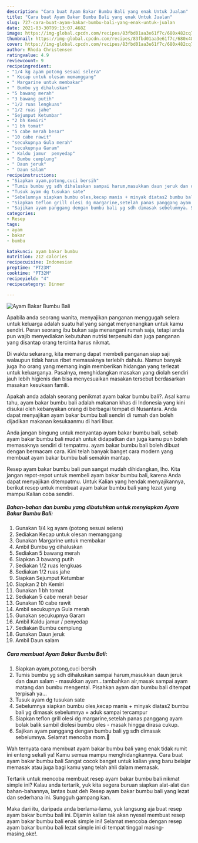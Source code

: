 ```yaml
---
description: "Cara buat Ayam Bakar Bumbu Bali yang enak Untuk Jualan"
title: "Cara buat Ayam Bakar Bumbu Bali yang enak Untuk Jualan"
slug: 727-cara-buat-ayam-bakar-bumbu-bali-yang-enak-untuk-jualan
date: 2021-03-30T09:13:07.468Z
image: https://img-global.cpcdn.com/recipes/83fbd01aa3e61f7c/680x482cq70/ayam-bakar-bumbu-bali-foto-resep-utama.jpg
thumbnail: https://img-global.cpcdn.com/recipes/83fbd01aa3e61f7c/680x482cq70/ayam-bakar-bumbu-bali-foto-resep-utama.jpg
cover: https://img-global.cpcdn.com/recipes/83fbd01aa3e61f7c/680x482cq70/ayam-bakar-bumbu-bali-foto-resep-utama.jpg
author: Rhoda Christensen
ratingvalue: 4.9
reviewcount: 9
recipeingredient:
- "1/4 kg ayam potong sesuai selera"
- " Kecap untuk olesan memanggang"
- " Margarine untuk membakar"
- " Bumbu yg dihaluskan"
- "5 bawang merah"
- "3 bawang putih"
- "1/2 ruas lengkuas"
- "1/2 ruas jahe"
- "Sejumput Ketumbar"
- "2 bh Kemiri"
- "1 bh tomat"
- "5 cabe merah besar"
- "10 cabe rawit"
- "secukupnya Gula merah"
- "secukupnya Garam"
- " Kaldu jamur  penyedap"
- " Bumbu cemplung"
- " Daun jeruk"
- " Daun salam"
recipeinstructions:
- "Siapkan ayam,potong,cuci bersih"
- "Tumis bumbu yg sdh dihaluskan sampai harum,masukkan daun jeruk dan daun salam - masukkan ayam...tambahkan air,masak sampai ayam matang dan bumbu mengental. Pisahkan ayam dan bumbu bali ditempat terpisah ya..."
- "Tusuk ayam dg tusukan sate"
- "Sebelumnya siapkan bumbu oles,kecap manis + minyak diatas2 bumbu bali yg dimasak sebelumnya = aduk sampai tercampur"
- "Siapkan teflon grill olesi dg margarine,setelah panas panggang ayam bolak balik sambil diolesi bumbu oles - masak hingga dirasa cukup."
- "Sajikan ayam panggang dengan bumbu bali yg sdh dimasak sebelumnya. Selamat mencoba mom.🥰"
categories:
- Resep
tags:
- ayam
- bakar
- bumbu

katakunci: ayam bakar bumbu 
nutrition: 212 calories
recipecuisine: Indonesian
preptime: "PT23M"
cooktime: "PT32M"
recipeyield: "4"
recipecategory: Dinner

---
```



![Ayam Bakar Bumbu Bali](https://img-global.cpcdn.com/recipes/83fbd01aa3e61f7c/680x482cq70/ayam-bakar-bumbu-bali-foto-resep-utama.jpg)

Apabila anda seorang wanita, menyajikan panganan menggugah selera untuk keluarga adalah suatu hal yang sangat menyenangkan untuk kamu sendiri. Peran seorang ibu bukan saja menangani rumah saja, tetapi anda pun wajib menyediakan kebutuhan nutrisi terpenuhi dan juga panganan yang disantap orang tercinta harus nikmat.

Di waktu  sekarang, kita memang dapat membeli panganan siap saji walaupun tidak harus ribet memasaknya terlebih dahulu. Namun banyak juga lho orang yang memang ingin memberikan hidangan yang terlezat untuk keluarganya. Pasalnya, menghidangkan masakan yang diolah sendiri jauh lebih higienis dan bisa menyesuaikan masakan tersebut berdasarkan masakan kesukaan famili. 



Apakah anda adalah seorang penikmat ayam bakar bumbu bali?. Asal kamu tahu, ayam bakar bumbu bali adalah makanan khas di Indonesia yang kini disukai oleh kebanyakan orang di berbagai tempat di Nusantara. Anda dapat menyajikan ayam bakar bumbu bali sendiri di rumah dan boleh dijadikan makanan kesukaanmu di hari libur.

Anda jangan bingung untuk menyantap ayam bakar bumbu bali, sebab ayam bakar bumbu bali mudah untuk didapatkan dan juga kamu pun boleh memasaknya sendiri di tempatmu. ayam bakar bumbu bali boleh dibuat dengan bermacam cara. Kini telah banyak banget cara modern yang membuat ayam bakar bumbu bali semakin mantap.

Resep ayam bakar bumbu bali pun sangat mudah dihidangkan, lho. Kita jangan repot-repot untuk membeli ayam bakar bumbu bali, karena Anda dapat menyajikan ditempatmu. Untuk Kalian yang hendak menyajikannya, berikut resep untuk membuat ayam bakar bumbu bali yang lezat yang mampu Kalian coba sendiri.

<!--inarticleads1-->

##### Bahan-bahan dan bumbu yang dibutuhkan untuk menyiapkan Ayam Bakar Bumbu Bali:

1. Gunakan 1/4 kg ayam (potong sesuai selera)
1. Sediakan  Kecap untuk olesan memanggang
1. Gunakan  Margarine untuk membakar
1. Ambil  Bumbu yg dihaluskan
1. Sediakan 5 bawang merah
1. Siapkan 3 bawang putih
1. Sediakan 1/2 ruas lengkuas
1. Sediakan 1/2 ruas jahe
1. Siapkan Sejumput Ketumbar
1. Siapkan 2 bh Kemiri
1. Gunakan 1 bh tomat
1. Sediakan 5 cabe merah besar
1. Gunakan 10 cabe rawit
1. Ambil secukupnya Gula merah
1. Gunakan secukupnya Garam
1. Ambil  Kaldu jamur / penyedap
1. Sediakan  Bumbu cemplung
1. Gunakan  Daun jeruk
1. Ambil  Daun salam




<!--inarticleads2-->

##### Cara membuat Ayam Bakar Bumbu Bali:

1. Siapkan ayam,potong,cuci bersih
1. Tumis bumbu yg sdh dihaluskan sampai harum,masukkan daun jeruk dan daun salam - masukkan ayam...tambahkan air,masak sampai ayam matang dan bumbu mengental. Pisahkan ayam dan bumbu bali ditempat terpisah ya...
1. Tusuk ayam dg tusukan sate
1. Sebelumnya siapkan bumbu oles,kecap manis + minyak diatas2 bumbu bali yg dimasak sebelumnya = aduk sampai tercampur
1. Siapkan teflon grill olesi dg margarine,setelah panas panggang ayam bolak balik sambil diolesi bumbu oles - masak hingga dirasa cukup.
1. Sajikan ayam panggang dengan bumbu bali yg sdh dimasak sebelumnya. Selamat mencoba mom.🥰




Wah ternyata cara membuat ayam bakar bumbu bali yang enak tidak rumit ini enteng sekali ya! Kamu semua mampu menghidangkannya. Cara buat ayam bakar bumbu bali Sangat cocok banget untuk kalian yang baru belajar memasak atau juga bagi kamu yang telah ahli dalam memasak.

Tertarik untuk mencoba membuat resep ayam bakar bumbu bali nikmat simple ini? Kalau anda tertarik, yuk kita segera buruan siapkan alat-alat dan bahan-bahannya, lantas buat deh Resep ayam bakar bumbu bali yang lezat dan sederhana ini. Sungguh gampang kan. 

Maka dari itu, daripada anda berlama-lama, yuk langsung aja buat resep ayam bakar bumbu bali ini. Dijamin kalian tak akan nyesel membuat resep ayam bakar bumbu bali enak simple ini! Selamat mencoba dengan resep ayam bakar bumbu bali lezat simple ini di tempat tinggal masing-masing,oke!.

